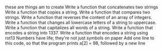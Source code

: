 these are things am to create
Write a function that concatenates two strings
Write a function that copies a string.
Write a function that compares two strings.
Write a function that reverses the content of an array of integers.
Write a function that changes all lowercase letters of a string to uppercase.
Write a function that capitalizes all words of a string.
Write a function that encodes a string into 1337.
Write a function that encodes a string using rot13
Numbers have life; they're not just symbols on paper
Add one line to this code, so that the program prints a[2] = 98, followed by a new line
